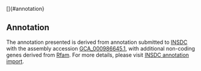 []{#annotation}

Annotation
----------

The annotation presented is derived from annotation submitted to
[INSDC](http://www.insdc.org) with the assembly accession
[GCA\_000986645.1](http://www.ebi.ac.uk/ena/data/view/GCA_000986645.1),
with additional non-coding genes derived from
[Rfam](http://rfam.xfam.org/). For more details, please visit [INSDC
annotation
import](http://ensemblgenomes.org/info/data/insdc_annotation).

